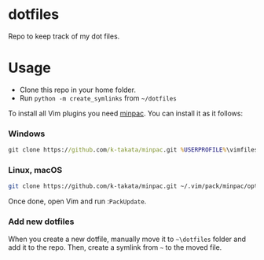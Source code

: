 # dotfiles

Repo to keep track of my dot files.

# Usage

- Clone this repo in your home folder.
- Run `python -m create_symlinks` from `~/dotfiles`

To install all Vim plugins you need [minpac][1]. You can install it as it
follows:

### Windows

```cmd
git clone https://github.com/k-takata/minpac.git %USERPROFILE%\vimfiles\pack\minpac\opt\minpac
```

### Linux, macOS

```sh
git clone https://github.com/k-takata/minpac.git ~/.vim/pack/minpac/opt/minpac
```

Once done, open Vim and run :`PackUpdate`.

### Add new dotfiles

When you create a new dotfile, manually move it to `~\dotfiles` folder and add
it to the repo. Then, create a symlink from `~` to the moved file.

<!-- DO NOT REMOVE vim-markdown-extras references DO NOT REMOVE-->

[1]: https://github.com/k-takata/minpac
